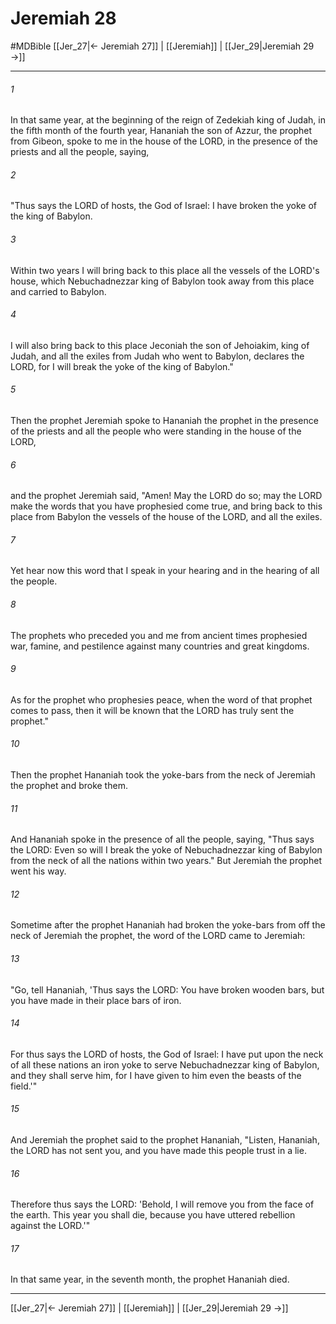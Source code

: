 # Jeremiah 28
#MDBible
[[Jer_27|← Jeremiah 27]] | [[Jeremiah]] | [[Jer_29|Jeremiah 29 →]]

***

###### 1 
In that same year, at the beginning of the reign of Zedekiah king of Judah, in the fifth month of the fourth year, Hananiah the son of Azzur, the prophet from Gibeon, spoke to me in the house of the LORD, in the presence of the priests and all the people, saying, 

###### 2 
"Thus says the LORD of hosts, the God of Israel: I have broken the yoke of the king of Babylon. 

###### 3 
Within two years I will bring back to this place all the vessels of the LORD's house, which Nebuchadnezzar king of Babylon took away from this place and carried to Babylon. 

###### 4 
I will also bring back to this place Jeconiah the son of Jehoiakim, king of Judah, and all the exiles from Judah who went to Babylon, declares the LORD, for I will break the yoke of the king of Babylon." 

###### 5 
Then the prophet Jeremiah spoke to Hananiah the prophet in the presence of the priests and all the people who were standing in the house of the LORD, 

###### 6 
and the prophet Jeremiah said, "Amen! May the LORD do so; may the LORD make the words that you have prophesied come true, and bring back to this place from Babylon the vessels of the house of the LORD, and all the exiles. 

###### 7 
Yet hear now this word that I speak in your hearing and in the hearing of all the people. 

###### 8 
The prophets who preceded you and me from ancient times prophesied war, famine, and pestilence against many countries and great kingdoms. 

###### 9 
As for the prophet who prophesies peace, when the word of that prophet comes to pass, then it will be known that the LORD has truly sent the prophet." 

###### 10 
Then the prophet Hananiah took the yoke-bars from the neck of Jeremiah the prophet and broke them. 

###### 11 
And Hananiah spoke in the presence of all the people, saying, "Thus says the LORD: Even so will I break the yoke of Nebuchadnezzar king of Babylon from the neck of all the nations within two years." But Jeremiah the prophet went his way. 

###### 12 
Sometime after the prophet Hananiah had broken the yoke-bars from off the neck of Jeremiah the prophet, the word of the LORD came to Jeremiah: 

###### 13 
"Go, tell Hananiah, 'Thus says the LORD: You have broken wooden bars, but you have made in their place bars of iron. 

###### 14 
For thus says the LORD of hosts, the God of Israel: I have put upon the neck of all these nations an iron yoke to serve Nebuchadnezzar king of Babylon, and they shall serve him, for I have given to him even the beasts of the field.'" 

###### 15 
And Jeremiah the prophet said to the prophet Hananiah, "Listen, Hananiah, the LORD has not sent you, and you have made this people trust in a lie. 

###### 16 
Therefore thus says the LORD: 'Behold, I will remove you from the face of the earth. This year you shall die, because you have uttered rebellion against the LORD.'" 

###### 17 
In that same year, in the seventh month, the prophet Hananiah died. 

***

[[Jer_27|← Jeremiah 27]] | [[Jeremiah]] | [[Jer_29|Jeremiah 29 →]]
